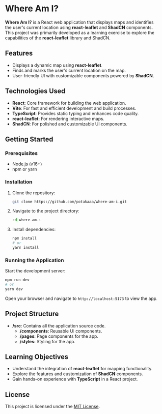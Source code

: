 # Where Am I?

**Where Am I?** is a React web application that displays maps and identifies the user's current location using **react-leaflet** and **ShadCN** components. This project was primarily developed as a learning exercise to explore the capabilities of the **react-leaflet** library and ShadCN.

## Features

- Displays a dynamic map using **react-leaflet**.
- Finds and marks the user's current location on the map.
- User-friendly UI with customizable components powered by **ShadCN**.

## Technologies Used

- **React**: Core framework for building the web application.
- **Vite**: For fast and efficient development and build processes.
- **TypeScript**: Provides static typing and enhances code quality.
- **react-leaflet**: For rendering interactive maps.
- **ShadCN**: For polished and customizable UI components.

## Getting Started

### Prerequisites

- Node.js (v16+)
- npm or yarn

### Installation

1. Clone the repository:
   ```bash
   git clone https://github.com/potakaaa/where-am-i.git
   ```
2. Navigate to the project directory:
   ```bash
   cd where-am-i
   ```
3. Install dependencies:
   ```bash
   npm install
   # or
   yarn install
   ```

### Running the Application

Start the development server:
```bash
npm run dev
# or
yarn dev
```

Open your browser and navigate to `http://localhost:5173` to view the app.

## Project Structure

- **/src**: Contains all the application source code.
  - **/components**: Reusable UI components.
  - **/pages**: Page components for the app.
  - **/styles**: Styling for the app.

## Learning Objectives

- Understand the integration of **react-leaflet** for mapping functionality.
- Explore the features and customization of **ShadCN** components.
- Gain hands-on experience with **TypeScript** in a React project.

## License

This project is licensed under the [MIT License](LICENSE).
